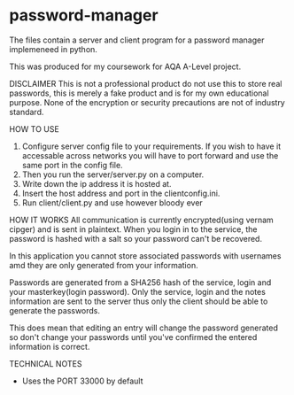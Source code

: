 # password-manager
The files contain a server and client program for a password manager implemeneed in python. 

This was produced for my coursework for AQA A-Level project.

DISCLAIMER
This is not a professional product do not use this to store real passwords, this is merely a fake product and is for my own educational purpose. None of the encryption or security precautions are not of industry standard. 

HOW TO USE

1. Configure server config file to your requirements. If you wish to have it accessable across networks 
you will have to port forward and use the same port in the config file.
1. Then you run the server/server.py on a computer.
2. Write down the ip address it is hosted at.
3. Insert the host address and port in the clientconfig.ini.
4. Run client/client.py and use however bloody ever

HOW IT WORKS
All communication is currently encrypted(using vernam cipger) and is sent in plaintext.
When you login in to the service, the password is hashed with a salt so your password can't be recovered. 

In this application you cannot store associated passwords with usernames amd they are only generated from your information.

Passwords are generated from a SHA256 hash of the service, login and your masterkey(login password).
Only the service, login and the notes information are sent to the server thus only the client should be able to generate the passwords.

This does mean that editing an entry will change the password generated so don't change your passwords until you've confirmed the entered information is correct.


TECHNICAL NOTES
- Uses the PORT 33000 by default
